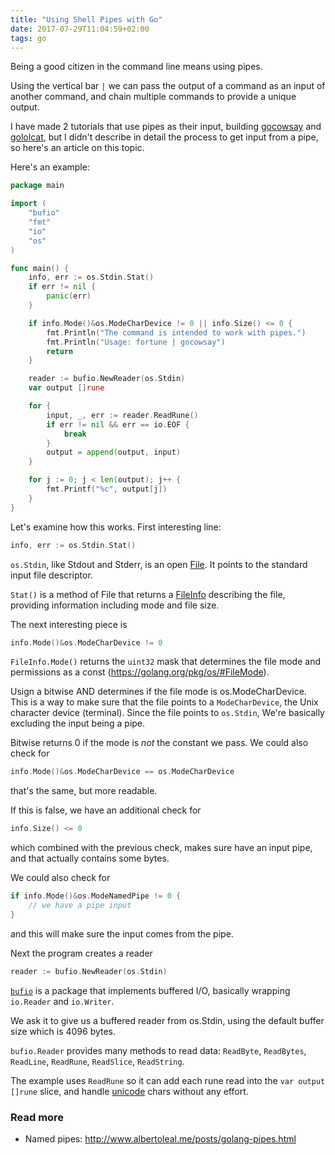 ```yaml
---
title: "Using Shell Pipes with Go"
date: 2017-07-29T11:04:59+02:00
tags: go
---
```


Being a good citizen in the command line means using pipes.

Using the vertical bar `|` we can pass the output of a command as an input of another command, and chain multiple commands to provide a unique output.

I have made 2 tutorials that use pipes as their input, building [gocowsay](/go-tutorial-cowsay) and [gololcat](/go-tutorial-lolcat), but I didn't describe in detail the process to get input from a pipe, so here's an article on this topic.

Here's an example:

```go
package main

import (
	"bufio"
	"fmt"
	"io"
	"os"
)

func main() {
	info, err := os.Stdin.Stat()
    if err != nil {
        panic(err)
    }

	if info.Mode()&os.ModeCharDevice != 0 || info.Size() <= 0 {
		fmt.Println("The command is intended to work with pipes.")
		fmt.Println("Usage: fortune | gocowsay")
		return
	}

	reader := bufio.NewReader(os.Stdin)
	var output []rune

	for {
		input, _, err := reader.ReadRune()
		if err != nil && err == io.EOF {
			break
		}
		output = append(output, input)
	}

	for j := 0; j < len(output); j++ {
		fmt.Printf("%c", output[j])
	}
}
```

Let's examine how this works. First interesting line:

```go
info, err := os.Stdin.Stat()
```

`os.Stdin`, like Stdout and Stderr, is an open [File](https://golang.org/pkg/os/#File). It points to the standard input file descriptor.

`Stat()` is a method of File that returns a [FileInfo](https://golang.org/pkg/os/#FileInfo) describing the file, providing information including mode and file size.

The next interesting piece is

```go
info.Mode()&os.ModeCharDevice != 0
```

`FileInfo.Mode()` returns the `uint32` mask that determines the file mode and permissions as a const (<https://golang.org/pkg/os/#FileMode>).

Usign a bitwise AND determines if the file mode is os.ModeCharDevice. This is a way to make sure that the file points to a `ModeCharDevice`, the Unix character device (terminal). Since the file points to `os.Stdin`, We're basically excluding the input being a pipe.

Bitwise returns 0 if the mode is _not_ the constant we pass. We could also check for

```go
info.Mode()&os.ModeCharDevice == os.ModeCharDevice
```

that's the same, but more readable.

If this is false, we have an additional check for

```go
info.Size() <= 0
```

which combined with the previous check, makes sure have an input pipe, and that actually contains some bytes.

We could also check for

```go
if info.Mode()&os.ModeNamedPipe != 0 {
	// we have a pipe input
}
```

and this will make sure the input comes from the pipe.

Next the program creates a reader

```go
reader := bufio.NewReader(os.Stdin)
```

[`bufio`](https://golang.org/pkg/bufio/) is a package that implements buffered I/O, basically wrapping `io.Reader` and `io.Writer`.

We ask it to give us a buffered reader from os.Stdin, using the default buffer size which is 4096 bytes.

`bufio.Reader` provides many methods to read data: `ReadByte`, `ReadBytes`, `ReadLine`, `ReadRune`, `ReadSlice`, `ReadString`.

The example uses `ReadRune` so it can add each rune read into the `var output []rune` slice, and handle [unicode](/unicode/) chars without any effort.

### Read more

- Named pipes: http://www.albertoleal.me/posts/golang-pipes.html